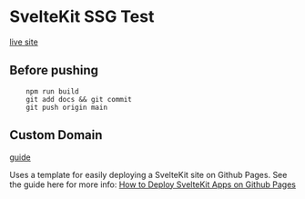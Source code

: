 # SvelteKit SSG Test

[live site](https://jacobscarfmerrell.github.io/sveltekit-ssg-test/)

## Before pushing
```
    npm run build
    git add docs && git commit
    git push origin main
```

## Custom Domain
[guide](https://sveltesaas.com/articles/sveltekit-github-pages-guide/#80c176b7-13fe-482d-a0ec-ae33c89e983e)

Uses a template for easily deploying a SvelteKit site on Github Pages. See the guide here for more info: [How to Deploy SvelteKit Apps on Github Pages](https://sveltesaas.com/articles/sveltekit-github-pages-guide)


